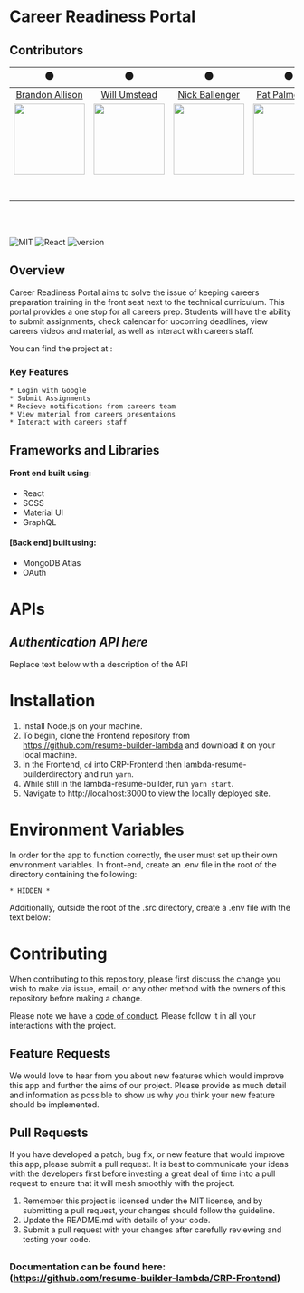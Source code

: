 # Career Readiness Portal

## Contributors

⚫️ | ⚫️ | ⚫️ | ⚫️ | ⚫️
:---: | :---: | :---: | :---: | :---:
[Brandon Allison](https://github.com/BrandonJAllison) | [Will Umstead](https://github.com/brellin) | [Nick Ballenger](https://github.com/Nick-Ballenger) | [Pat Palmerston](https://github.com/patpalmerston) | [Austin Powell](https://github.com/A-Powell) | [Darren Richardson](https://github.com/AntonioUniverse)
[<img src="https://avatars1.githubusercontent.com/u/47340734?s=460&v=4" width = "125" />](https://github.com/BrandonJAllison) | [<img src="https://avatars2.githubusercontent.com/u/46138601?s=460&v=4" width = "125" />](https://github.com/brellin) | [<img src="https://avatars3.githubusercontent.com/u/46663387?s=460&v=4" width = "125" />](https://github.com/Nick-Ballenger) | [<img src="https://avatars2.githubusercontent.com/u/45890605?s=460&v=4" width = "125" />](https://github.com/patpalmerston) | [<img src="https://avatars2.githubusercontent.com/u/13793846?s=460&v=4" width = "125" />](https://github.com/A-Powell) | [<img src="https://avatars0.githubusercontent.com/u/43352876?s=460&v=4" width = "125" />](https://github.com/AntonioUniverse)     
| [<img src="https://github.com/favicon.ico" width="15"> ](hhttps://github.com/BrandonJAllison) | [<img src="https://github.com/favicon.ico" width="15"> ](https://github.com/Bryan-GF) | [<img src="https://github.com/favicon.ico" width="15"> ](https://github.com/ItelSunday) | [<img src="https://github.com/favicon.ico" width="15"> ](https://github.com/ayunas)       
| [ <img src="" width="15"> ](https://www.linkedin.com/) | [ <img src="" width="15"> ](https://www.linkedin.com/) | [ <img src="" width="15"> ](https://www.linkedin.com) | [ <img src="" width="15"> ](https://www.linkedin.com/)

<br>
<br>

![MIT](https://img.shields.io/packagist/l/doctrine/orm.svg)
![React](https://img.shields.io/badge/react-v16.7.0--alpha.2-blue.svg)
![version](https://img.shields.io/badge/Version-1.0.0-red.svg)

## Overview

Career Readiness Portal aims to solve the issue of keeping careers preparation training in the front seat next to the technical curriculum.  This portal provides a one stop for all careers prep.  Students will have the ability to submit assignments, check calendar for upcoming deadlines, view careers videos and material, as well as interact with careers staff.  

You can find the project at :

### Key Features

    * Login with Google
    * Submit Assignments
    * Recieve notifications from careers team
    * View material from careers presentaions
    * Interact with careers staff

## Frameworks and Libraries
#### Front end built using:
* React
* SCSS
* Material UI
* GraphQL

#### [Back end] built using:
* MongoDB Atlas
* OAuth

# APIs

## _Authentication API here_

Replace text below with a description of the API

# Installation

1. Install Node.js on your machine. 
2. To begin, clone the Frontend repository from https://github.com/resume-builder-lambda and download it on your local machine.  
3. In the Frontend, `cd` into CRP-Frontend then lambda-resume-builderdirectory and run `yarn`. 
4. While still in the lambda-resume-builder, run `yarn start`. 
5. Navigate to http://localhost:3000 to view the locally deployed site.

# Environment Variables

In order for the app to function correctly, the user must set up their own environment variables. In front-end, create an .env file in the root of the directory containing the following:

    * HIDDEN *
    
 Additionally, outside the root of the .src directory, create a .env file with the text below:

# Contributing

When contributing to this repository, please first discuss the change you wish to make via issue, email, or any other method with the owners of this repository before making a change.

Please note we have a [code of conduct](./CODE_OF_CONDUCT.md). Please follow it in all your interactions with the project.

## Feature Requests

We would love to hear from you about new features which would improve this app and further the aims of our project. Please provide as much detail and information as possible to show us why you think your new feature should be implemented.

## Pull Requests

If you have developed a patch, bug fix, or new feature that would improve this app, please submit a pull request. It is best to communicate your ideas with the developers first before investing a great deal of time into a pull request to ensure that it will mesh smoothly with the project.

1. Remember this project is licensed under the MIT license, and by submitting a pull request, your changes should follow the guideline.
2. Update the README.md with details of your code.
3. Submit a pull request with your changes after carefully reviewing and testing your code.
##
### Documentation can be found here: (https://github.com/resume-builder-lambda/CRP-Frontend)

